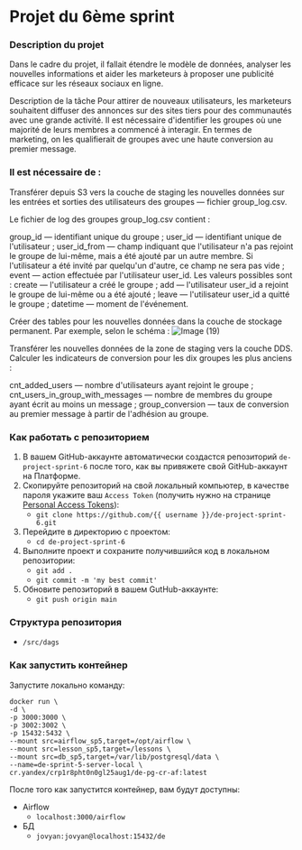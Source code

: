 # Projet du 6ème sprint

### Description du projet
Dans le cadre du projet, il fallait étendre le modèle de données, analyser les nouvelles informations et aider les marketeurs à proposer une publicité efficace sur les réseaux sociaux en ligne.

Description de la tâche
Pour attirer de nouveaux utilisateurs, les marketeurs souhaitent diffuser des annonces sur des sites tiers pour des communautés avec une grande activité. Il est nécessaire d'identifier les groupes où une majorité de leurs membres a commencé à interagir. En termes de marketing, on les qualifierait de groupes avec une haute conversion au premier message.

### Il est nécessaire de :
Transférer depuis S3 vers la couche de staging les nouvelles données sur les entrées et sorties des utilisateurs des groupes — fichier group_log.csv.

Le fichier de log des groupes group_log.csv contient :

group_id — identifiant unique du groupe ;
user_id — identifiant unique de l'utilisateur ;
user_id_from — champ indiquant que l'utilisateur n'a pas rejoint le groupe de lui-même, mais a été ajouté par un autre membre. Si l'utilisateur a été invité par quelqu'un d'autre, ce champ ne sera pas vide ;
event — action effectuée par l'utilisateur user_id. Les valeurs possibles sont :
create — l'utilisateur a créé le groupe ;
add — l'utilisateur user_id a rejoint le groupe de lui-même ou a été ajouté ;
leave — l'utilisateur user_id a quitté le groupe ;
datetime — moment de l'événement.

Créer des tables pour les nouvelles données dans la couche de stockage permanent. Par exemple, selon le schéma :
![Image (19)](https://github.com/user-attachments/assets/3f0927db-2252-4538-a7e3-3bc703bd2908)

Transférer les nouvelles données de la zone de staging vers la couche DDS.
Calculer les indicateurs de conversion pour les dix groupes les plus anciens :

cnt_added_users — nombre d'utilisateurs ayant rejoint le groupe ;
cnt_users_in_group_with_messages — nombre de membres du groupe ayant écrit au moins un message ;
group_conversion — taux de conversion au premier message à partir de l'adhésion au groupe.

### Как работать с репозиторием
1. В вашем GitHub-аккаунте автоматически создастся репозиторий `de-project-sprint-6` после того, как вы привяжете свой GitHub-аккаунт на Платформе.
2. Скопируйте репозиторий на свой локальный компьютер, в качестве пароля укажите ваш `Access Token` (получить нужно на странице [Personal Access Tokens](https://github.com/settings/tokens)):
	* `git clone https://github.com/{{ username }}/de-project-sprint-6.git`
3. Перейдите в директорию с проектом: 
	* `cd de-project-sprint-6`
4. Выполните проект и сохраните получившийся код в локальном репозитории:
	* `git add .`
	* `git commit -m 'my best commit'`
5. Обновите репозиторий в вашем GutHub-аккаунте:
	* `git push origin main`

### Структура репозитория
- `/src/dags`

### Как запустить контейнер
Запустите локально команду:
```
docker run \
-d \
-p 3000:3000 \
-p 3002:3002 \
-p 15432:5432 \
--mount src=airflow_sp5,target=/opt/airflow \
--mount src=lesson_sp5,target=/lessons \
--mount src=db_sp5,target=/var/lib/postgresql/data \
--name=de-sprint-5-server-local \
cr.yandex/crp1r8pht0n0gl25aug1/de-pg-cr-af:latest
```

После того как запустится контейнер, вам будут доступны:
- Airflow
	- `localhost:3000/airflow`
- БД
	- `jovyan:jovyan@localhost:15432/de`
